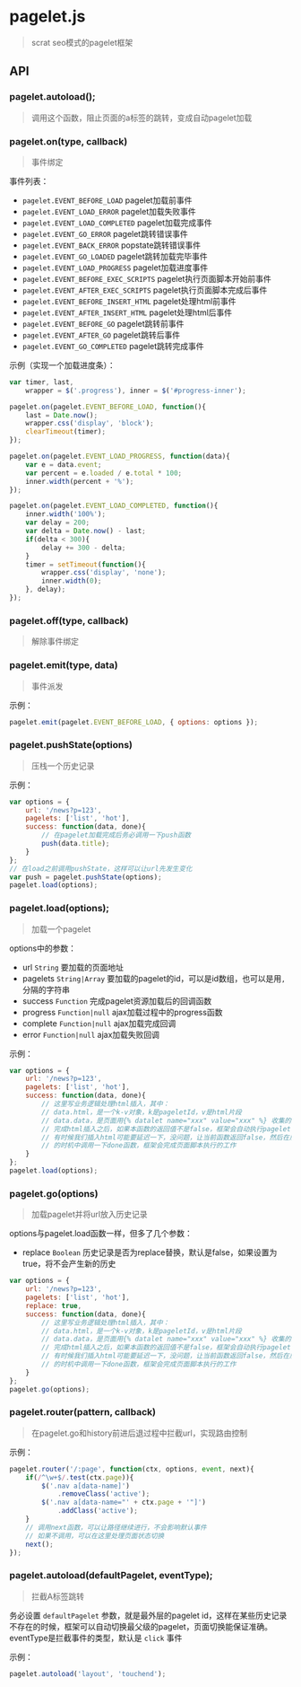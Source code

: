 # pagelet.js

> scrat seo模式的pagelet框架

## API

### pagelet.autoload();

> 调用这个函数，阻止页面的a标签的跳转，变成自动pagelet加载

### pagelet.on(type, callback)

> 事件绑定

事件列表：

* ``pagelet.EVENT_BEFORE_LOAD`` pagelet加载前事件
* ``pagelet.EVENT_LOAD_ERROR`` pagelet加载失败事件
* ``pagelet.EVENT_LOAD_COMPLETED`` pagelet加载完成事件
* ``pagelet.EVENT_GO_ERROR`` pagelet跳转错误事件
* ``pagelet.EVENT_BACK_ERROR`` popstate跳转错误事件
* ``pagelet.EVENT_GO_LOADED`` pagelet跳转加载完毕事件
* ``pagelet.EVENT_LOAD_PROGRESS`` pagelet加载进度事件
* ``pagelet.EVENT_BEFORE_EXEC_SCRIPTS`` pagelet执行页面脚本开始前事件
* ``pagelet.EVENT_AFTER_EXEC_SCRIPTS`` pagelet执行页面脚本完成后事件
* ``pagelet.EVENT_BEFORE_INSERT_HTML`` pagelet处理html前事件
* ``pagelet.EVENT_AFTER_INSERT_HTML`` pagelet处理html后事件
* ``pagelet.EVENT_BEFORE_GO`` pagelet跳转前事件
* ``pagelet.EVENT_AFTER_GO`` pagelet跳转后事件
* ``pagelet.EVENT_GO_COMPLETED`` pagelet跳转完成事件

示例（实现一个加载进度条）：

```js
var timer, last,
    wrapper = $('.progress'), inner = $('#progress-inner');

pagelet.on(pagelet.EVENT_BEFORE_LOAD, function(){
    last = Date.now();
    wrapper.css('display', 'block');
    clearTimeout(timer);
});

pagelet.on(pagelet.EVENT_LOAD_PROGRESS, function(data){
    var e = data.event;
    var percent = e.loaded / e.total * 100;
    inner.width(percent + '%');
});

pagelet.on(pagelet.EVENT_LOAD_COMPLETED, function(){
    inner.width('100%');
    var delay = 200;
    var delta = Date.now() - last;
    if(delta < 300){
        delay += 300 - delta;
    }
    timer = setTimeout(function(){
        wrapper.css('display', 'none');
        inner.width(0);
    }, delay);
});
```

### pagelet.off(type, callback)

> 解除事件绑定

### pagelet.emit(type, data)

> 事件派发

示例：

```js
pagelet.emit(pagelet.EVENT_BEFORE_LOAD, { options: options });
```

### pagelet.pushState(options)

> 压栈一个历史记录

示例：

```js
var options = {
    url: '/news?p=123',
    pagelets: ['list', 'hot'],
    success: function(data, done){
        // 在pagelet加载完成后务必调用一下push函数
        push(data.title);
    }
};
// 在load之前调用pushState，这样可以让url先发生变化
var push = pagelet.pushState(options);
pagelet.load(options);
```



### pagelet.load(options);

> 加载一个pagelet

options中的参数：

* url ``String`` 要加载的页面地址
* pagelets ``String|Array`` 要加载的pagelet的id，可以是id数组，也可以是用``,``分隔的字符串
* success ``Function`` 完成pagelet资源加载后的回调函数
* progress ``Function|null`` ajax加载过程中的progress函数
* complete ``Function|null`` ajax加载完成回调
* error ``Function|null`` ajax加载失败回调

示例：

```js
var options = {
    url: '/news?p=123',
    pagelets: ['list', 'hot'],
    success: function(data, done){
        // 这里写业务逻辑处理html插入，其中：
        // data.html，是一个k-v对象，k是pageletId，v是html片段
        // data.data，是页面用{% datalet name="xxx" value="xxx" %} 收集的数据
        // 完成html插入之后，如果本函数的返回值不是false，框架会自动执行pagelet中的脚本，
        // 有时候我们插入html可能要延迟一下，没问题，让当前函数返回false，然后在后续合适
        // 的时机中调用一下done函数，框架会完成页面脚本执行的工作
    }
};
pagelet.load(options);
```

### pagelet.go(options)

> 加载pagelet并将url放入历史记录

options与pagelet.load函数一样，但多了几个参数：

* replace ``Boolean`` 历史记录是否为replace替换，默认是false，如果设置为true，将不会产生新的历史

```js
var options = {
    url: '/news?p=123',
    pagelets: ['list', 'hot'],
    replace: true,
    success: function(data, done){
        // 这里写业务逻辑处理html插入，其中：
        // data.html，是一个k-v对象，k是pageletId，v是html片段
        // data.data，是页面用{% datalet name="xxx" value="xxx" %} 收集的数据
        // 完成html插入之后，如果本函数的返回值不是false，框架会自动执行pagelet中的脚本，
        // 有时候我们插入html可能要延迟一下，没问题，让当前函数返回false，然后在后续合适
        // 的时机中调用一下done函数，框架会完成页面脚本执行的工作
    }
};
pagelet.go(options);
```

### pagelet.router(pattern, callback)

> 在pagelet.go和history前进后退过程中拦截url，实现路由控制

示例：

```js
pagelet.router('/:page', function(ctx, options, event, next){
    if(/^\w+$/.test(ctx.page)){
        $('.nav a[data-name]')
            .removeClass('active');
        $('.nav a[data-name="' + ctx.page + '"]')
            .addClass('active');
    }
    // 调用next函数，可以让路径继续进行，不会影响默认事件
    // 如果不调用，可以在这里处理页面状态切换
    next();
});
```

### pagelet.autoload(defaultPagelet, eventType);

> 拦截A标签跳转

务必设置 ``defaultPagelet`` 参数，就是最外层的pagelet id，这样在某些历史记录不存在的时候，框架可以自动切换最父级的pagelet，页面切换能保证准确。eventType是拦截事件的类型，默认是 ``click`` 事件

示例：

```js
pagelet.autoload('layout', 'touchend');
```